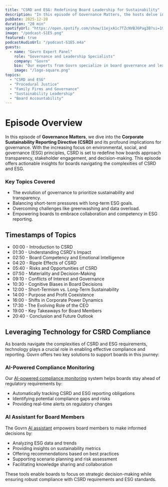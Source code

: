 ```yaml
---
title: "CSRD and ESG: Redefining Board Leadership for Sustainability"
description: "In this episode of Governance Matters, the hosts delve into the implications of CSRD and ESG for boards. From understanding procedural justice to overcoming decision-making challenges, discover how boards can lead the way in sustainability and accountability."
pubDate: 2025-12-20
duration: "20 min"
spotifyUrl: "https://open.spotify.com/show/11ejxA1c7TZcNVBJ6Pag3B?si=19b17abd580a4df2"
image: "/podcast-S1E5.png"
featured: true
podcastAudioUrl: "/podcast-S1E5.m4a"
guests:
  - name: "Govrn Expert Panel"
    role: "Governance and Leadership Specialists"
    company: "Govrn"
    bio: "Our experts from Govrn specialize in board governance and leadership frameworks, helping organizations achieve better outcomes through innovative practices."
    image: "/logo-square.png"
topics:
  - "CSRD and ESG"
  - "Procedural Justice"
  - "Family Firms and Governance"
  - "Sustainability Leadership"
  - "Board Accountability"
---
```


# Episode Overview

In this episode of **Governance Matters**, we dive into the **Corporate Sustainability Reporting Directive (CSRD)** and its profound implications for governance. With the increasing focus on environmental, social, and governance (ESG) principles, CSRD is set to redefine how boards approach transparency, stakeholder engagement, and decision-making. This episode offers actionable insights for boards navigating the complexities of CSRD and ESG.

### Key Topics Covered

- The evolution of governance to prioritize sustainability and transparency.
- Balancing short-term pressures with long-term ESG goals.
- Overcoming challenges like greenwashing and data overload.
- Empowering boards to embrace collaboration and competency in ESG reporting.

## Timestamps of Topics

- 00:00 - Introduction to CSRD
- 01:30 - Understanding CSRD's Impact
- 02:50 - Board Competency and Emotional Intelligence
- 04:20 - Ripple Effects of CSRD
- 05:40 - Risks and Opportunities of CSRD
- 07:50 - Materiality and Decision-Making
- 09:10 - Conflicts of Interest and Governance
- 10:30 - Cognitive Biases in Board Decisions
- 12:00 - Short-Termism vs. Long-Term Sustainability
- 14:00 - Purpose and Profit Coexistence
- 16:00 - Shifts in Corporate Power Dynamics
- 17:30 - The Evolving Role of the CEO
- 19:00 - Key Takeaways for Board Members
- 20:40 - Conclusion and Future Outlook


## Leveraging Technology for CSRD Compliance

As boards navigate the complexities of CSRD and ESG requirements, technology plays a crucial role in enabling effective compliance and reporting. Govrn offers two key solutions to support boards in this journey:

### AI-Powered Compliance Monitoring

Our [AI-powered compliance monitoring](/features/ai-board-compliance-monitoring) system helps boards stay ahead of regulatory requirements by:

- Automatically tracking CSRD and ESG reporting obligations
- Identifying potential compliance gaps and risks
- Providing real-time alerts on regulatory changes

### AI Assistant for Board Members

The Govrn [AI assistant](/features/ai-assistant) empowers board members to make informed decisions by:

- Analyzing ESG data and trends
- Providing insights on sustainability metrics
- Offering recommendations based on best practices
- Supporting scenario planning and risk assessment
- Facilitating knowledge sharing and collaboration

These tools enable boards to focus on strategic decision-making while ensuring robust compliance with CSRD requirements and ESG standards.


